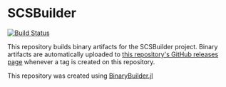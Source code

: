 # SCSBuilder

[![Build Status](https://travis-ci.org/juan-pablo-vielma/SCSBuilder.svg?branch=master)](https://travis-ci.org/juan-pablo-vielma/SCSBuilder)

This repository builds binary artifacts for the SCSBuilder project. Binary artifacts are automatically uploaded to
[this repository's GitHub releases page](https://github.com/juan-pablo-vielma/SCSBuilder/releases) whenever a tag is created
on this repository.

This repository was created using [BinaryBuilder.jl](https://github.com/JuliaPackaging/BinaryBuilder.jl)
